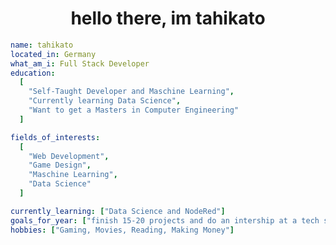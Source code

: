 <h1 align="center">hello there, im tahikato</h1>


```yaml
name: tahikato
located_in: Germany
what_am_i: Full Stack Developer
education:
  [
    "Self-Taught Developer and Maschine Learning",
    "Currently learning Data Science",
    "Want to get a Masters in Computer Engineering"
  ]

fields_of_interests:
  [
    "Web Development",
    "Game Design",
    "Maschine Learning",
    "Data Science"
  ]

currently_learning: ["Data Science and NodeRed"]
goals_for_year: ["finish 15-20 projects and do an intership at a tech startup"]
hobbies: ["Gaming, Movies, Reading, Making Money"]
```

<!---
tahikato/tahikato is a ✨ special ✨ repository because its `README.md` (this file) appears on your GitHub profile.
You can click the Preview link to take a look at your changes.
--->
